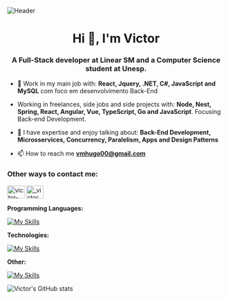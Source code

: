 ![Header](https://user-images.githubusercontent.com/74038190/225813708-98b745f2-7d22-48cf-9150-083f1b00d6c9.gif)
<h1 align="center">Hi 👋, I'm Victor</h1>
<h3 align="center">A Full-Stack developer at Linear SM and a Computer Science student at Unesp.</h3>

- 🌱 Work in my main job with: **React, Jquery, .NET, C#, JavaScript and MySQL** com foco em desenvolvimento Back-End

- Working in freelances, side jobs and side projects with: **Node, Nest, Spring, React, Angular, Vue, TypeScript, Go and JavaScript**. Focusing Back-end Development.

- 💬 I have expertise and enjoy talking about: **Back-End Development, Microsservices, Concurrency, Paralelism, Apps and Design Patterns**

- 📫 How to reach me **vmhugo00@gmail.com**

<h3 align="left">Other ways to contact me:</h3>
<p align="left">
<a href="https://linkedin.com/in/victor-hugo-a847b21b7" target="blank"><img align="center" src="https://raw.githubusercontent.com/rahuldkjain/github-profile-readme-generator/master/src/images/icons/Social/linked-in-alt.svg" alt="victor-hugo-a847b21b7" height="30" width="40" /></a>
<a href="https://instagram.com/_victormrtns" target="blank"><img align="center" src="https://raw.githubusercontent.com/rahuldkjain/github-profile-readme-generator/master/src/images/icons/Social/instagram.svg" alt="_victormrtns" height="30" width="40" /></a>
</p>

<p align="left">
  <strong>Programming Languages:</strong><br>
  
  [![My Skills](https://skillicons.dev/icons?i=ts,js,java,go,cs&theme=dark)](https://skillicons.dev)
</p>

<p align="left">
  <strong>Technologies:</strong><br>

  [![My Skills](https://skillicons.dev/icons?i=nodejs,nestjs,spring,dotnet,react,vue,angular,nextjs&theme=dark&perline=4)](https://skillicons.dev)
</p>


<p align="left">
  <strong>Other:</strong><br>
  
  [![My Skills](https://skillicons.dev/icons?i=mysql,postgres,mongodb,docker,firebase,figma,github,jest,vite,vitest&theme=dark&perline=4)](https://skillicons.dev)
</p>

![Victor's GitHub stats](https://github-readme-stats.vercel.app/api?username=victormrtns&show_icons=true&theme=radical)

